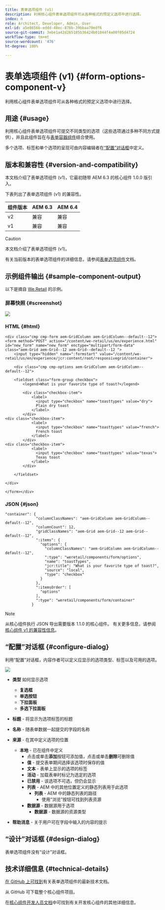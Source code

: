 ```yaml
---
title: 表单选项组件 (v1)
description: 利用核心组件表单选项组件可从各种格式的预定义选项中进行选择。
index: n
role: Architect, Developer, Admin, User
exl-id: a5e8656b-eddd-48ec-876b-39bbaa70edf6
source-git-commit: 3ebe1a42d265185b36424b01844f4a00f05d4724
workflow-type: tm+mt
source-wordcount: '476'
ht-degree: 100%

---
```


# 表单选项组件 (v1) {#form-options-component-v}

利用核心组件表单选项组件可从各种格式的预定义选项中进行选择。

## 用途 {#usage}

利用核心组件表单选项组件可提交不同类型的选项（这些选项通过多种不同方式提供），并且此组件旨在与[表单容器组件](form-container-v1.md)结合使用。

多个选项、标签和单个选项的呈现可由内容编辑者在[“配置”对话框](#configure-dialog)中定义。

## 版本和兼容性 {#version-and-compatibility}

本文档介绍了表单选项组件 (v1)，它最初随带 AEM 6.3 的核心组件 1.0.0 版引入。

下表列出了表单选项组件 (v1) 的兼容性。

| 组件版本 | AEM 6.3 | AEM 6.4 |
|--- |--- |--- |
| v2 | 兼容 | 兼容 |
| v1 | 兼容 | 兼容 |

>[!CAUTION]
>
>本文档介绍了表单选项组件 (v1)。
>
>有关当前版本的表单选项组件的详细信息，请参阅[表单选项组件](/help/components/forms/form-options.md)文档。

## 示例组件输出 {#sample-component-output}

以下是摘自 [We.Retail](https://helpx.adobe.com/cn/experience-manager/6-4/sites/developing/using/we-retail.html) 的示例。

### 屏幕快照 {#screenshot}

![](/help/assets/chlimage_1-89.png)

### HTML {#html}

```
<div class="cmp cmp-form aem-GridColumn aem-GridColumn--default--12">
<form method="POST" action="/content/we-retail/us/en/experience.html" id="new_form" name="new_form" enctype="multipart/form-data" class="aem-Grid aem-Grid--12 aem-Grid--default--12 ">
    <input type="hidden" name=":formstart" value="/content/we-retail/us/en/experience/jcr:content/root/responsivegrid/container">
    
    <div class="cmp cmp-options aem-GridColumn aem-GridColumn--default--12">

    <fieldset class="form-group checkbox">
        <legend>What is your favorite type of toast?</legend>
        
        <div class="checkbox-item">
            <label>
              <input type="checkbox" name="toasttypes" value="dry">
              Plain dry toast
            </label>
        </div>
<div class="checkbox-item">
            <label>
              <input type="checkbox" name="toasttypes" value="french">
              French toast
            </label>
        </div>
<div class="checkbox-item">
            <label>
              <input type="checkbox" name="toasttypes" value="texas">
              Texas toast
            </label>
        </div>

    </fieldset>
    
</div>
    
</form></div>
```

### JSON {#json}

```
"container": {
              "columnClassNames": "aem-GridColumn aem-GridColumn--default--12",
              "columnCount": 12,
              "gridClassNames": "aem-Grid aem-Grid--12 aem-Grid--default--12",
              ":items": {
                "options": {
                  "columnClassNames": "aem-GridColumn aem-GridColumn--default--12",
                  ":type": "weretail/components/form/options",
                  "name": "toastTypes",
                  "jcr:title": "What is your favorite type of toast?",
                  "source": "local",
                  "type": "checkbox"
                }
              },
              ":itemsOrder": [
                "options"
              ],
              ":type": "weretail/components/form/container"
            }
```

>[!NOTE]
>
>从核心组件执行 JSON 导出需要版本 1.1.0 的核心组件。 有关更多信息，请参阅[核心组件 v1 的兼容性信息](/help/versions.md)。

## “配置”对话框 {#configure-dialog}

利用“配置”对话框，内容作者可以定义应显示的选项类型、标签以及可用的选项。

![](/help/assets/chlimage_1-90.png)

* **类型**
如何显示选项

   * **复选框**
   * **单选按钮**
   * **下拉面板**
   * **多选下拉面板**

* **标题** - 将显示为选项标签的标题
* **名称** - 随表单数据一起提交的字段的名称
* **来源** - 在其中定义选项的位置

   * **本地** - 已在组件中定义
      * 点击或单击&#x200B;**添加**&#x200B;按钮可添加值，点击或单击&#x200B;**删除**&#x200B;可删除值
      * **值** - 提交表单期间选择该选项时保存的值
      * **文本** - 表单上显示的选项的标签
      * **活动** - 加载表单时标记为选定的选项
      * **已禁用** - 该选项不可选，但仍会显示
      * **列表** - AEM 中的其他位置定义的静态列表用于此选项
         * **列表** - AEM 中的静态列表的路径
            * 使用“浏览”按钮可找到列表资源
      * **数据源** - 数据源用于选项
         * **数据源** - 数据源的资源类型
* **帮助消息** - 关于用户可在字段中输入的内容的提示

## “设计”对话框 {#design-dialog}

表单选项组件没有“设计”对话框。

## 技术详细信息 {#technical-details}

[在 GitHub 上可找到](https://github.com/adobe/aem-core-wcm-components/tree/master/content/src/content/jcr_root/apps/core/wcm/components/form/options/v1/options)有关表单选项组件的最新技术文档。

从 GitHub 可下载整个核心组件项目。

在[核心组件开发人员文档](/help/developing/overview.md)中可找到有关开发核心组件的其他详细信息。
